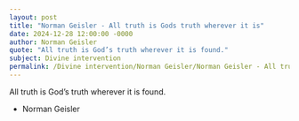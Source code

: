 ```yaml
---
layout: post
title: "Norman Geisler - All truth is Gods truth wherever it is"
date: 2024-12-28 12:00:00 -0000
author: Norman Geisler
quote: "All truth is God’s truth wherever it is found."
subject: Divine intervention
permalink: /Divine intervention/Norman Geisler/Norman Geisler - All truth is Gods truth wherever it is
---
```


All truth is God’s truth wherever it is found.

- Norman Geisler
